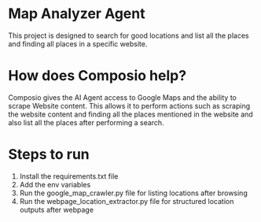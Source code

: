 # Map Analyzer Agent

This project is designed to search for good locations and list all the places and finding all places in a specific website.

# How does Composio help?

Composio gives the AI Agent access to Google Maps and the ability to scrape Website content. This allows it to perform actions such as scraping the website content and finding all the places mentioned in the website and also list all the places after performing a search.

# Steps to run 

1. Install the requirements.txt file
2. Add the env variables
3. Run the google_map_crawler.py file for listing locations after browsing
4. Run the webpage_location_extractor.py file for structured location outputs after webpage